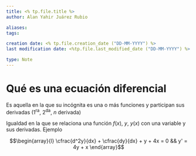 ```yaml
---
title: <% tp.file.title %>
author: Alan Yahir Juárez Rubio

aliases:
tags:

creation date: <% tp.file.creation_date ("DD-MM-YYYY") %>
last modification date: <%tp.file.last_modified_date ("DD-MM-YYYY") %>

type: Note
---
```


# Qué es una ecuación diferencial

Es aquella en la que su incógnita es una o más funciones y participan sus derivadas (1<sup>ra</sup>, 2<sup>da</sup>, $n$ derivada)

Igualdad en la que se relaciona una función $f(x)$, $y$, $y(x)$ con una variable y sus derivadas. Ejemplo

$$\begin{array}{l}
\cfrac{d^2y}{dx} + \cfrac{dy}{dx} + y + 4x = 0 && y' = 4y + x
\end{array}$$
